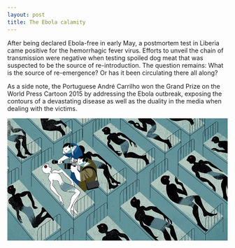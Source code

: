 ```yaml
---
layout: post
title: The Ebola calamity
---
```

After being declared Ebola-free in early May, a postmortem test in Liberia came positive for the hemorrhagic fever virus. 
Efforts to unveil the chain of transmission were negative when testing spoiled dog meat that was suspected to be the source of re-introduction. 
The question remains: What is the source of re-emergence? Or has it been circulating there all along?

As a side note, the Portuguese André Carrilho won the Grand Prize on the World Press Cartoon 2015 by addressing the Ebola outbreak, exposing the contours of a devastating disease as well as the duality in the media when dealing with the victims.

![&copy; André Carrilho World Press 2015](/images/AndreCarrilhoWorldPress2015.jpg)